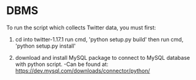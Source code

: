 # DBMS

To run the script which collects Twitter data, you must first:

1.  cd into twitter-1.17.1
    run cmd, 'python setup.py build'
    then run cmd, 'python setup.py install'

2.  download and install MySQL package to connect to 
    MySQL database with python script.
        -Can be found at:
        https://dev.mysql.com/downloads/connector/python/
